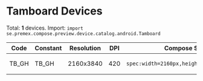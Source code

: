 # Tamboard Devices

Total: **1** devices. Import: `import se.premex.compose.preview.device.catalog.android.Tamboard`

| Code | Constant | Resolution | DPI | Compose Spec | Preview Usage |
|------|----------|------------|-----|-------------|---------------|
| TB_GH | TB_GH | 2160x3840 | 420 | `spec:width=2160px,height=3840px,dpi=420` | `@Preview(device = Tamboard.TB_GH)` |

<!-- Generated automatically. Do not edit manually. -->
